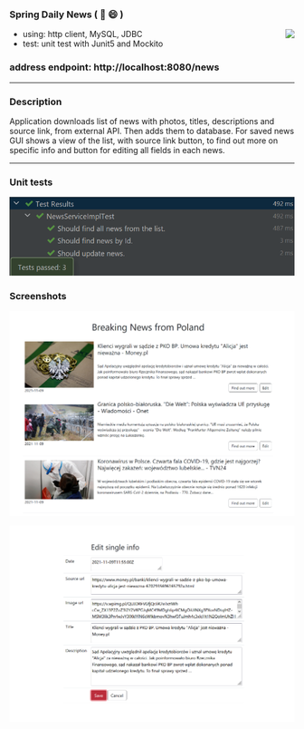 ### Spring Daily News ( :newspaper: :smile: )
<img align="right" src="https://badges.pufler.dev/visits/Rafal-Stefanski/Spring-Daily-News">

- using: http client, MySQL, JDBC
- test: unit test with Junit5 and Mockito

### address endpoint: http://localhost:8080/news
***
### Description 
Application downloads list of news with photos, titles, descriptions and source link, from external API. Then adds them to database. For saved news GUI shows a view of the list, with source link button, to find out more on specific info and button for editing all fields in each news.
***
### Unit tests
![screen shot](https://github.com/Rafal-Stefanski/Spring-Daily-News/blob/master/src/main/resources/static/screenshot_test_01.png)

### Screenshots
![screen shot](https://github.com/Rafal-Stefanski/Spring-Daily-News/blob/master/src/main/resources/static/screenshot_01.png)

![screen shot](https://github.com/Rafal-Stefanski/Spring-Daily-News/blob/master/src/main/resources/static/screenshot_02.png)
